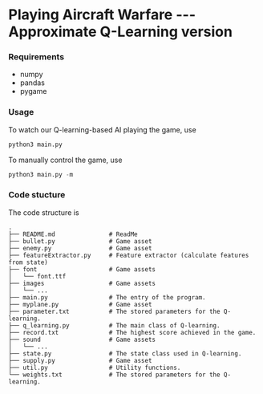 # Playing Aircraft Warfare --- Approximate Q-Learning version

### Requirements 

- numpy
- pandas
- pygame

### Usage

To watch our Q-learning-based AI playing the game, use 

```python
python3 main.py 
```

To manually control the game, use 

```python
python3 main.py -m 
```

### Code stucture

The code structure is 

```
.
├── README.md               # ReadMe
├── bullet.py               # Game asset 
├── enemy.py                # Game asset
├── featureExtractor.py     # Feature extractor (calculate features from state)
├── font                    # Game assets
│   └── font.ttf
├── images                  # Game assets
│   └── ...
├── main.py                 # The entry of the program.
├── myplane.py              # Game asset
├── parameter.txt           # The stored parameters for the Q-learning.
├── q_learning.py           # The main class of Q-learning.
├── record.txt              # The highest score achieved in the game.
├── sound                   # Game assets
│   └── ...
├── state.py                # The state class used in Q-learning.
├── supply.py               # Game asset
├── util.py                 # Utility functions.
└── weights.txt             # The stored parameters for the Q-learning.
```


